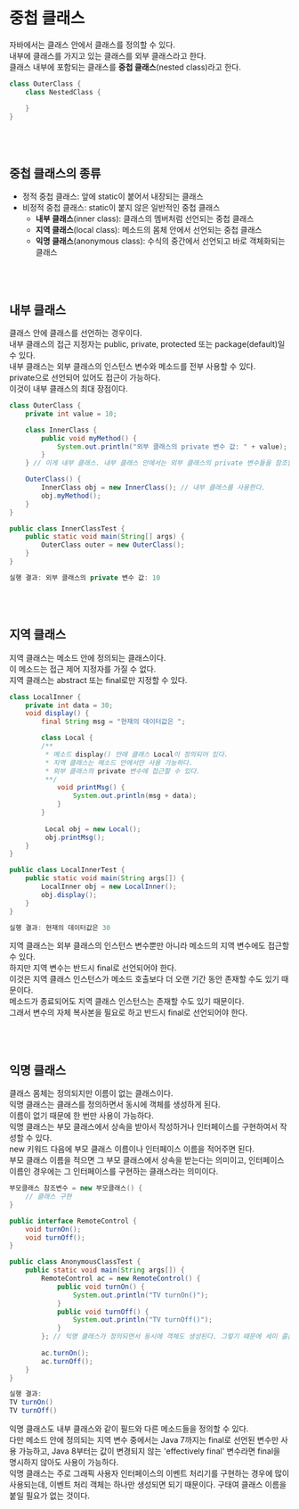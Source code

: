 # 중첩 클래스
자바에서는 클래스 안에서 클래스를 정의할 수 있다.  
내부에 클래스를 가지고 있는 클래스를 외부 클래스라고 한다.  
클래스 내부에 포함되는 클래스를 **중첩 클래스**(nested class)라고 한다.

```java
class OuterClass {
    class NestedClass {

    }
}
```

<br><br>

## 중첩 클래스의 종류
- 정적 중첩 클래스: 앞에 static이 붙어서 내장되는 클래스
- 비정적 중첩 클래스: static이 붙지 않은 일반적인 중첩 클래스
    - **내부 클래스**(inner class): 클래스의 멤버처럼 선언되는 중첩 클래스
    - **지역 클래스**(local class): 메소드의 몸체 안에서 선언되는 중첩 클래스
    - **익명 클래스**(anonymous class): 수식의 중간에서 선언되고 바로 객체화되는 클래스

<br><br>

## 내부 클래스
클래스 안에 클래스를 선언하는 경우이다.  
내부 클래스의 접근 지정자는 public, private, protected 또는 package(default)일 수 있다.  
내부 클래스는 외부 클래스의 인스턴스 변수와 메소드를 전부 사용할 수 있다.  
private으로 선언되어 있어도 접근이 가능하다.  
이것이 내부 클래스의 최대 장점이다.

```java
class OuterClass {
    private int value = 10;

    class InnerClass {
        public void myMethod() {
            System.out.println("외부 클래스의 private 변수 값: " + value);
        }
    } // 이게 내부 클래스. 내부 클래스 안에서는 외부 클래스의 private 변수들을 참조할 수 있다.

    OuterClass() {
        InnerClass obj = new InnerClass(); // 내부 클래스를 사용한다.
        obj.myMethod();
    }
}

public class InnerClassTest {
    public static void main(String[] args) {
        OuterClass outer = new OuterClass();
    }
}

실행 결과: 외부 클래스의 private 변수 값: 10
```

<br><br>

## 지역 클래스
지역 클래스는 메소드 안에 정의되는 클래스이다.  
이 메소드는 접근 제어 지정자를 가질 수 없다.  
지역 클래스는 abstract 또는 final로만 지정할 수 있다.

```java
class LocalInner {
    private int data = 30;
    void display() {
        final String msg = "현재의 데이터값은 ";

        class Local {
        /**
         * 메소드 display() 안에 클래스 Local이 정의되어 있다.
         * 지역 클래스는 메소드 안에서만 사용 가능하다.
         * 외부 클래스의 private 변수에 접근할 수 있다.
         **/
            void printMsg() {
                System.out.println(msg + data);
            }
        }
        
         Local obj = new Local();
         obj.printMsg();
    }
}

public class LocalInnerTest {
    public static void main(String args[]) {
        LocalInner obj = new LocalInner();
        obj.display();
    }
}

실행 결과: 현재의 데이터값은 30
```

지역 클래스는 외부 클래스의 인스턴스 변수뿐만 아니라 메소드의 지역 변수에도 접근할 수 있다.  
하지만 지역 변수는 반드시 final로 선언되어야 한다.  
이것은 지역 클래스 인스턴스가 메소드 호출보다 더 오랜 기간 동안 존재할 수도 있기 때문이다.  
메소드가 종료되어도 지역 클래스 인스턴스는 존재할 수도 있기 때문이다.  
그래서 변수의 자체 복사본을 필요로 하고 반드시 final로 선언되어야 한다.

<br><br>

## 익명 클래스
클래스 몸체는 정의되지만 이름이 없는 클래스이다.  
익명 클래스는 클래스를 정의하면서 동시에 객체를 생성하게 된다.  
이름이 없기 때문에 한 번만 사용이 가능하다.  
익명 클래스는 부모 클래스에서 상속을 받아서 작성하거나 인터페이스를 구현하여서 작성할 수 있다.  
new 키워드 다음에 부모 클래스 이름이나 인터페이스 이름을 적어주면 된다.  
부모 클래스 이름을 적으면 그 부모 클래스에서 상속을 받는다는 의미이고, 인터페이스 이름인 경우에는 그 인터페이스를 구현하는 클래스라는 의미이다.  

```java
부모클래스 참조변수 = new 부모클래스() {
    // 클래스 구현
}
```

```java
public interface RemoteControl {
    void turnOn();
    void turnOff();
}

public class AnonymousClassTest {
    public static void main(String args[]) {
        RemoteControl ac = new RemoteControl() {
            public void turnOn() {
                System.out.println("TV turnOn()");
            }
            public void turnOff() {
                System.out.println("TV turnOff()");
            }
        }; // 익명 클래스가 정의되면서 동시에 객체도 생성된다. 그렇기 때문에 세미 콜론을 붙여야 한다.
        
        ac.turnOn();
        ac.turnOff();
    }
}

실행 결과:
TV turnOn()
TV turnOff()
```

익명 클래스도 내부 클래스와 같이 필드와 다른 메소드들을 정의할 수 있다.  
다만 메소드 안에 정의되는 지역 변수 중에서는 Java 7까지는 final로 선언된 변수만 사용 가능하고, Java 8부터는 값이 변경되지 않는 'effectively final' 변수라면 final을 명시하지 않아도 사용이 가능하다.   
익명 클래스는 주로 그래픽 사용자 인터페이스의 이벤트 처리기를 구현하는 경우에 많이 사용되는데, 이벤트 처리 객체는 하나만 생성되면 되기 때문이다. 구태여 클래스 이름을 붙일 필요가 없는 것이다.